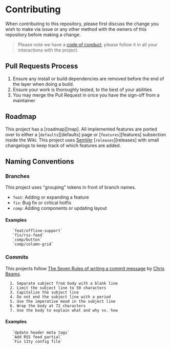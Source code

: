 # Contributing

When contributing to this repository, please first discuss the change you wish to make via issue or any other method with the owners of this repository before making a change.

> Please note we have a [code of conduct][coc], please follow it in all your interactions with the project.

## Pull Requests Process
1. Ensure any install or build dependencies are removed before the end of the layer when doing a
   build.
2. Ensure your work is thoroughly tested, to the best of your abilities
3. You may merge the Pull Request in once you have the sign-off from a maintainer

## Roadmap

This project has a [roadmap][map].  All implemented features are ported over to either a [`defaults`][defaults] page or [`features`][features] subsection inside the Wiki. This project uses [SemVer][semver] [`releases`][releases] with small changelogs to keep track of which features are added.


## Naming Conventions

### Branches

This project uses "grouping" tokens in front of  branch names.

* `feat`: Adding or expanding a feature
* `fix`: Bug fix or critical hotfix
* `comp`: Adding components or updating layout

#### Examples

```
   `feat/offline-support`
   `fix/rss-feed`
   `comp/button`
   `comp/column-grid`
```

### Commits

This projects follow [The Seven Rules of writing a commit message][rules] by [Chris Beams][chris].

```
  1. Separate subject from body with a blank line
  2. Limit the subject line to 50 characters
  3. Capitalize the subject line
  4. Do not end the subject line with a period
  5. Use the imperative mood in the subject line
  6. Wrap the body at 72 characters
  7. Use the body to explain what and why vs. how
```

#### Examples

```
   `Update header meta tags`
   `Add RSS feed partial`
   `Fix 11ty config file`
```


[coc]: /code_of_conduct.md
[rules]: https://chris.beams.io/posts/git-commit/#seven-rules
[chris]: https://chris.beams.io/
[semver]: https://semver.org/
